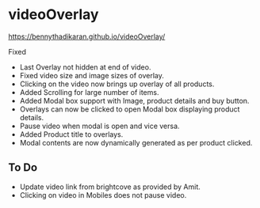 # videoOverlay
https://bennythadikaran.github.io/videoOverlay/

Fixed

- Last Overlay not hidden at end of video.
- Fixed video size and image sizes of overlay.
- Clicking on the video now brings up overlay of all products.
- Added Scrolling for large number of items.
- Added Modal box support with Image, product details and buy button.
- Overlays can now be clicked to open Modal box displaying product details.
- Pause video when modal is open and vice versa.
- Added Product title to overlays.
- Modal contents are now dynamically generated as per product clicked.


To Do
-
- Update video link from brightcove as provided by Amit.
- Clicking on video in Mobiles does not pause video.
